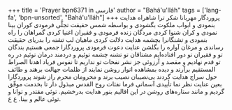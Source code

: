 +++
title = 'Prayer bpn6371 in فارسی'
author = "Bahá'u'lláh"
tags = ['lang-fa', 'bpn-unsorted', "Bahá'u'lláh"]
+++
پروردگار مهربانا شکر ترا شاهراه هدايت بنمودی و ابواب ملکوت بگشودی و بواسطه شمس حقيقت تجلّی فرمودی کوران بينا نمودی و کران شنوا کردی مردگان زنده فرمودی و فقيران اغنيا کردی گمراهان را راه بنمودی و تشنگانرا بچشمه هدايت دلالت کردی ماهيان لب تشنه را بدريای حقيقت رساندی و مرغان آواره را بگلشن عنايت دعوت فرمودی پروردگارا جمعی هستيم بندگان تو و فقيران تو دور افتاده‌ايم مشتاقان تو تشنه چشمه توئيم و دردمند درمان توئيم در ره تو قدم نهاديم و مقصد و آرزوئی جز نشر نفحات تو نداريم تا نفوس فرياد اهدنا الصراط المستقيم برآرند و ديده بمشاهده انوار روشن نمايند از ظلمات جهالت برهند و طائف حول سراج هدايت گردند  بی‌نصيبان نصيب برند و محرومان محرم راز شوند پروردگارا بعين عنايت نظر نما تأييدی آسمانی فرما نفثات روح القدس مبذول دار تا بخدمت موفّق گرديم و مانند ستاره‌های روشن در اين اقاليم بنور هدايت بدرخشيم. توئی مقتدر و توانا و توئی عالم و بينا. ع ع.

